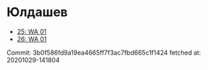 # Юлдашев
- [25: WA 01](25.md)
- [26: WA 01](26.md)

Commit: 3b0f586fd9a19ea4665ff7f3ac7fbd665c1f1424
 fetched at: 20201029-141804
